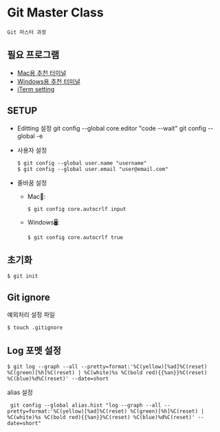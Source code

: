 # Git Master Class

    Git 마스터 과정

## 필요 프로그램

- [Mac용 추천 터미널](https://www.iterm2.com/)
- [Windows용 추천 터미널](https://cmder.net/)
- [iTerm setting](https://gist.github.com/kevin-smets/8568070)

## SETUP

- Editting 설정
  git config --global core.editor "code --wait"
  git config --global -e

- 사용자 설정
  ```
  $ git config --global user.name "username"
  $ git config --global user.email "user@email.com"
  ```
- 줄바꿈 설정
  - Mac🍎:
    ```
    $ git config core.autocrlf input
    ```
  - Windows🖥:
    ```
    $ git config core.autocrlf true
    ```

## 초기화

```
$ git init
```

## Git ignore

예외처리 설정 파일

```
$ touch .gitignore
```

## Log 포멧 설정

```
$ git log --graph --all --pretty=format:'%C(yellow)[%ad]%C(reset) %C(green)[%h]%C(reset) | %C(white)%s %C(bold red){{%an}}%C(reset) %C(blue)%d%C(reset)' --date=short
```

alias 설정

```
 git config --global alias.hist "log --graph --all --pretty=format:'%C(yellow)[%ad]%C(reset) %C(green)[%h]%C(reset) | %C(white)%s %C(bold red){{%an}}%C(reset) %C(blue)%d%C(reset)' --date=short"
```
